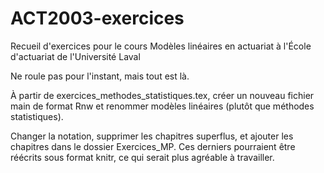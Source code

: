 # ACT2003-exercices
Recueil d'exercices pour le cours Modèles linéaires en actuariat à l'École d'actuariat de l'Université Laval

Ne roule pas pour l'instant, mais tout est là.

À partir de exercices_methodes_statistiques.tex, créer un nouveau fichier main de format Rnw et renommer modèles linéaires (plutôt que méthodes statistiques).

Changer la notation, supprimer les chapitres superflus, et ajouter les chapitres dans le dossier Exercices_MP. Ces derniers pourraient être réécrits sous format knitr, ce qui serait plus agréable à travailler.

